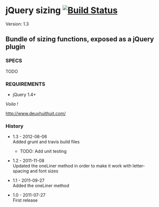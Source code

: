 # jQuery sizing [![Build Status](https://secure.travis-ci.org/Solutions-Nitriques/jQuery-sizing.png?branch=dev)](http://travis-ci.org/Solutions-Nitriques/jQuery-sizing)

Version: 1.3 

## Bundle of sizing functions, exposed as a jQuery plugin

### SPECS ###

TODO

### REQUIREMENTS ###

- jQuery 1.4+

*Voila !*

http://www.deuxhuithuit.com/

### History ###

- 1.3 - 2012-06-06       
  Added grunt and travis build files
  * TODO: Add unit testing

- 1.2 - 2011-11-08  
  Updated the oneLiner method in order to make it work with letter-spacing and font sizes

- 1.1 - 2011-09-27  
  Added the oneLiner method

- 1.0 - 2011-07-27  
  First release